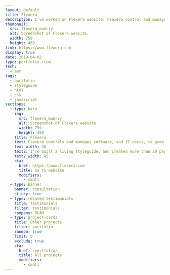 ```yaml
---
layout: default
title: Flexera
description: I've worked on Flexera website. Flexera control and manage software and IT costs, to grow and protect your business.
thumbnail:
  src: flexera_mu5r7y
  alt: Screenshot of Flexera website.
  width: 759
  height: 459
link: https://www.flexera.com
display: true
date: 2019-04-02
type: portfolio-item
tech:
  - aem
tags:
  - portfolio
  - styleguide
  - html
  - css
  - javascript
sections:
  - type: hero
    img:
      src: flexera_mu5r7y
      alt: Screenshot of Flexera website.
      width: 759
      height: 459
    title: Flexera
    text: Flexera controls and manages software, and IT costs, to grow and protect your business.
    text_width: 40
    text2: I've built a living styleguide, and created more than 20 pages from designs using reusable styleguide components.
    text2_width: 45
    cta:
      href: https://www.flexera.com
      title: Go to website
      modifiers:
        - small
  - type: banner
    banner: consultation
    sticky: true
  - type: related-testimonials
    title: Testimonials
    filter: testimonials
    company: BEAM
  - type: project-cards
    title: Other projects
    filter: portfolio
    random: true
    limit: 6
    exclude: true
    cta:
      href: /portfolio/
      title: All projects
      modifiers:
        - small
---
```

